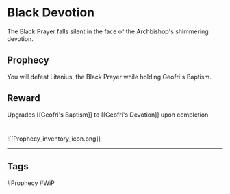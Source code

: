 # Black Devotion
The Black Prayer falls silent in the face of the Archbishop's shimmering devotion.
## Prophecy
You will defeat Litanius, the Black Prayer while holding Geofri's Baptism.
## Reward
Upgrades [[Geofri's Baptism]] to [[Geofri's Devotion]] upon completion. 

#
![[Prophecy_inventory_icon.png]]

---
## Tags
#Prophecy
#WiP 